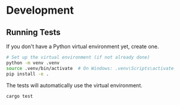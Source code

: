 # Development

## Running Tests

If you don't have a Python virtual environment yet, create one.

```bash
# Set up the virtual environment (if not already done)
python -m venv .venv
source .venv/bin/activate  # On Windows: .venv\Scripts\activate
pip install -e .
```

The tests will automatically use the virtual environment.

```bash
cargo test
```
